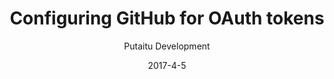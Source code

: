---
title: 'Configuring GitHub for OAuth tokens'
description: 'Learn how to establish a connection between your HashBrown instance and a GitHub app'
sections:
    -
        template: richTextSection
        text: "<h2 id=\"setting-up-your-github-app\">Setting up your GitHub app</h2>\n\n<p>Go to <a href=\"https://github.com/settings/developers\">this page</a> and create a new OAuth app. Take note of the <strong>Client ID</strong> and <strong>Client Secret</strong> fields once you&#39;ve created it.</p>\n\n<p>Make sure to set the <strong>callback URL </strong>to this:</p>\n\n<pre>\n<code>/plugins/github/oauth/end\n</code></pre>\n\n<h2 id=\"the-config-file\">The config file</h2>\n\n<p>All you have to do to start using GitHub OAuth tokens is fill out the details in the config file located at:</p>\n\n<pre>\n<code>/config/plugins/github.cfg\n</code></pre>\n\n<p>The format of this file is as follows:</p>\n\n<pre>\n<code>{\n    // The client id\n    &quot;clientId&quot;: &quot;yourclientidhere&quot;,\n\n    // The client secret\n    &quot;clientSecret&quot;: &quot;yourclientsecrethere&quot;,\n}\n</code></pre>\n\n<p>Make sure to restart HashBrown after you&#39;ve filled in these details.</p>\n"
meta:
    id: 59cd34bfb36e7bca28a920256f9b0337c8859988
    parentId: bf70856caed6633b734d5b0e7b61a651305571f1
    language: en
date: '2017-4-5'
author: 'Putaitu Development'
permalink: /guides/configuring-github-for-oauth-tokens/
layout: sectionPage
---